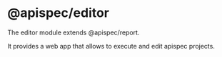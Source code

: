 # @apispec/editor

The editor module extends @apispec/report. 

It provides a web app that allows to execute and edit apispec projects.